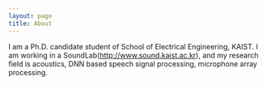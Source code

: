 ```yaml
---
layout: page
title: About
---
```


I am a Ph.D. candidate student of School of Electrical Engineering, KAIST. I am working in a SoundLab(http://www.sound.kaist.ac.kr), and my research field is acoustics, DNN based speech signal processing, microphone array processing.
